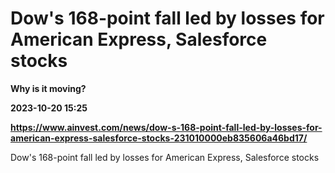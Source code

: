 # Dow's 168-point fall led by losses for American Express, Salesforce stocks
**Why is it moving?**

**2023-10-20 15:25**

**https://www.ainvest.com/news/dow-s-168-point-fall-led-by-losses-for-american-express-salesforce-stocks-231010000eb835606a46bd17/**

Dow's 168-point fall led by losses for American Express, Salesforce stocks